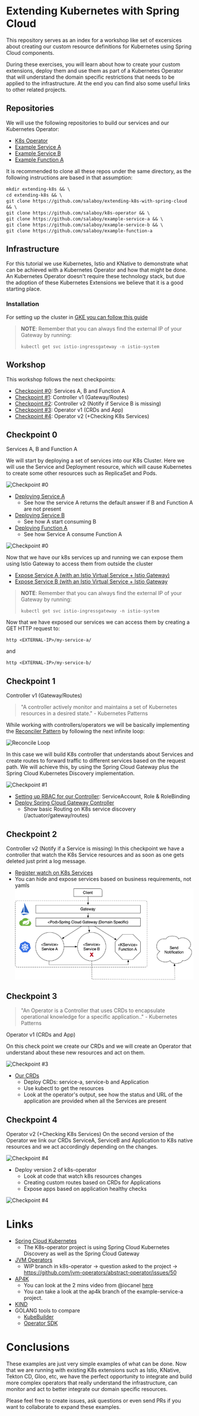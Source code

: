 # Extending Kubernetes with Spring Cloud
This repository serves as an index for a workshop like set of excersices about creating our custom resource definitions for Kubernetes using Spring Cloud components. 

During these exercises, you will learn about how to create your custom extensions, deploy them and use them as part of a Kubernetes Operator that will understand the domain specific restrictions that needs to be applied to the infrastructure.
At the end you can find also some useful links to other related projects. 


## Repositories
We will use the following repositories to build our services and our Kubernetes Operator:
- [K8s Operator](https://github.com/salaboy/k8s-operator)
- [Example Service A](https://github.com/salaboy/example-service-a)
- [Example Service B](https://github.com/salaboy/example-service-b)
- [Example Function A](https://github.com/salaboy/example-function-a)

It is recommended to clone all these repos under the same directory, as the following instructions are based in that assumption:
```
mkdir extending-k8s && \
cd extending-k8s && \
git clone https://github.com/salaboy/extending-k8s-with-spring-cloud && \
git clone https://github.com/salaboy/k8s-operator && \
git clone https://github.com/salaboy/example-service-a && \
git clone https://github.com/salaboy/example-service-b && \
git clone https://github.com/salaboy/example-function-a 
```

## Infrastructure

For this tutorial we use Kubernetes, Istio and KNative to demonstrate what can be achieved with a Kubernetes Operator and how that might be done. An Kubernetes Operator doesn't require these technology stack, but due the adoption of these Kubernetes Extensions we believe that it is a good starting place.

### Installation
For setting up the cluster in [GKE you can follow this guide](install.md)

> **NOTE**: Remember that you can always find the external IP of your Gateway by running:
>```
>kubectl get svc istio-ingressgateway -n istio-system
>```

## Workshop

This workshop follows the next checkpoints:
- [Checkpoint #0](#checkpoint-0): Services A, B and Function A
- [Checkpoint #1](#checkpoint-1): Controller v1 (Gateway/Routes)
- [Checkpoint #2](#checkpoint-2): Controller v2 (Notify if Service B is missing)
- [Checkpoint #3](#checkpoint-3): Operator v1 (CRDs and App)
- [Checkpoint #4](#checkpoint-4): Operator v2 (+Checking K8s Services)

## Checkpoint 0

Services A, B and Function A

We will start by deploying a set of services into our K8s Cluster. Here we will use the Service and Deployment resource, which will cause Kubernetes to create some other resources such as ReplicaSet and Pods. 

![Checkpoint #0](imgs/workshop-1.png "Checkpoint #0")

- [Deploying Service A](deploy-service-a.md)
  - See how the service A returns the default answer if B and Function A are not present
- [Deploying Service B](deploy-service-b.md)
  - See how A start consuming B
- [Deploying Function A](deploy-function-a.md)
  - See how Service A consume Function A

![Checkpoint #0](imgs/workshop-2.png "Checkpoint #0")

Now that we have our k8s services up and running we can expose them using Istio Gateway to access them from outside the cluster

- [Expose Service A (with an Istio Virtual Service + Istio Gateway)](deploy-service-a.md)
- [Expose Service B (with an Istio Virtual Service + Istio Gateway](deploy-service-a.md)

> **NOTE**: Remember that you can always find the external IP of your Gateway by running:
>```
>kubectl get svc istio-ingressgateway -n istio-system
>```

Now that we have exposed our services we can access them by creating a GET HTTP request to:
```
http <EXTERNAL-IP>/my-service-a/
```
and
```
http <EXTERNAL-IP>/my-service-b/
```

## Checkpoint 1

Controller v1 (Gateway/Routes)

> "A controller actively monitor and maintains a set of Kubernetes resources in a desired state." - Kubernetes Patterns

While working with controllers/operators we will be basically implementing the [Reconciler Pattern](https://www.oreilly.com/library/view/cloud-native-infrastructure/9781491984291/ch04.html) by following the next infinite loop:

![Reconcile Loop](imgs/reconcile-loop.png "Reconcile Loop")

In this case we will build K8s controller that understands about Services and create routes to forward traffic to different services based on the request path. We will achieve this, by using the Spring Cloud Gateway plus the Spring Cloud Kubernetes Discovery implementation.

![Checkpoint #1](imgs/workshop-3.png "Checkpoint #1")
- [Setting up RBAC for our Controller](rbac.md): ServiceAccount, Role & RoleBinding
- [Deploy Spring Cloud Gateway Controller](deploy-controller.md)
  - Show basic Routing on K8s service discovery (/actuator/gateway/routes)


## Checkpoint 2
 
Controller v2 (Notify if a Service is missing)
In this checkpoint we have a controller that watch the K8s Service resources and as soon as one gets deleted just print a log message. 

- [Register watch on K8s Services](deploy-controller2.md)
- You can hide and expose services based on business requirements, not yamls
![Checkpoint #2](imgs/workshop-3.1.png "Checkpoint #2")

## Checkpoint 3

> "An Operator is a Controller that uses CRDs to encapsulate operational knowledge for a specific application.." - Kubernetes Patterns

Operator v1 (CRDs and App)

On this check point we create our CRDs and we will create an Operator that understand about these new resources and act on them. 

![Checkpoint #3](imgs/workshop-4.png "Checkpoint #3")
- [Our CRDs](our-crds.md)
  - Deploy CRDs: service-a, service-b and Application
  - Use kubectl to get the resources
  - Look at the operator's output, see how the status and URL of the application are provided when all the Services are present

## Checkpoint 4

Operator v2 (+Checking K8s Services)
On the second version of the Operator we link our CRDs ServiceA, ServiceB and Application to K8s native resources and we act accordingly depending on the changes. 

![Checkpoint #4](imgs/workshop-5.png "Checkpoint #4")
- Deploy version 2 of k8s-operator
  - Look at code that watch k8s resources changes 
  - Creating custom routes based on CRDs for Applications
  - Expose apps based on application healthy checks

![Checkpoint #4](imgs/workshop-6.png "Checkpoint #4")

# Links
- [Spring Cloud Kubernetes](http://github.com/spring-cloud/spring-cloud-kubernetes/)
  - The K8s-operator project is using Spring Cloud Kubernetes Discovery as well as the Spring Cloud Gateway
- [JVM Operators](http://github.com/jvm-operators)
  - WIP branch in k8s-operator -> question asked to the project -> https://github.com/jvm-operators/abstract-operator/issues/50
- [AP4K](http://github.com/ap4k/ap4k)
  - You can look at the 2 mins video from @iocanel [here](https://www.youtube.com/watch?v=XctRwTu4ma4)
  - You can take a look at the ap4k branch of the example-service-a project.
- [KIND](http://github.com/kubernetes-sigs/kind)
- GOLANG tools to compare
  - [KubeBuilder](https://www.github.com/kubernetes-sigs/kubebuilder)
  - [Operator SDK](https://github.com/operator-framework/operator-sdk)

# Conclusions

These examples are just very simple examples of what can be done. Now that we are running with existing K8s extensions such as Istio, KNative, Tekton CD, Gloo, etc, we have the perfect opportunity to integrate and build more complex operators that really understand the infrastructure, can monitor and act to better integrate our domain specific resources. 

Please feel free to create issues, ask questions or even send PRs if you want to collaborate to expand these examples. 

